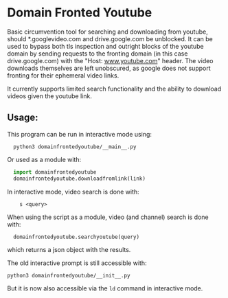 
# Domain Fronted Youtube

Basic circumvention tool for searching and downloading from youtube, should \*.googlevideo.com and drive.google.com be unblocked. 
It can be used to bypass both tls inspection and outright blocks of the youtube domain by sending requests to 
the fronting domain (in this case drive.google.com) with the "Host: www.youtube.com" header. 
The video downloads themselves are left unobscured, as google does not support fronting for their ephemeral video 
links.

It currently supports limited search functionality and the ability to download videos given the youtube link.

## Usage:

This program can be run in interactive mode using:

```
  python3 domainfrontedyoutube/__main__.py
```

Or used as a module with:

```python
  import domainfrontedyoutube
  domainfrontedyoutube.downloadfromlink(link)
```

In interactive mode, video search is done with:

```
    s <query>
```

When using the script as a module, video (and channel) search is done with:

```python
  domainfrontedyoutube.searchyoutube(query)
```

which returns a json object with the results.

The old interactive prompt is still accessible with: 

```
python3 domainfrontedyoutube/__init__.py
```

But it is now also accessible via the `ld` command in interactive mode.
